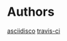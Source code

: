 Authors
=======

[asciidisco](https://github.com/asciidisco)
[travis-ci](https://github.com/travis-ci)
